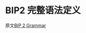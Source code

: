 # BIP2 完整语法定义

原文[BIP 2 Grammar](https://www-verimag.imag.fr/TOOLS/DCS/bip/doc/latest/html/Bip2-simplified.html)
